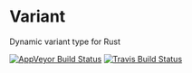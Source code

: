 # Variant

Dynamic variant type for Rust

[![AppVeyor Build Status]][AppVeyor] [![Travis Build Status]][Travis]

[AppVeyor Build Status]: https://ci.appveyor.com/api/projects/status/jr0v914r7r14d9ri?svg=true
[AppVeyor]: https://ci.appveyor.com/project/majorz/variant
[Travis Build Status]: https://api.travis-ci.org/polydraw/variant.svg?branch=master
[Travis]: https://travis-ci.org/polydraw/variant
